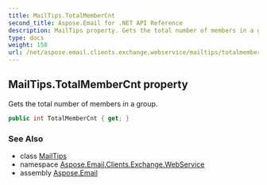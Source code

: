 ```yaml
---
title: MailTips.TotalMemberCnt
second_title: Aspose.Email for .NET API Reference
description: MailTips property. Gets the total number of members in a group
type: docs
weight: 150
url: /net/aspose.email.clients.exchange.webservice/mailtips/totalmembercnt/
---
```

## MailTips.TotalMemberCnt property

Gets the total number of members in a group.

```csharp
public int TotalMemberCnt { get; }
```

### See Also

* class [MailTips](../)
* namespace [Aspose.Email.Clients.Exchange.WebService](../../mailtips/)
* assembly [Aspose.Email](../../../)


